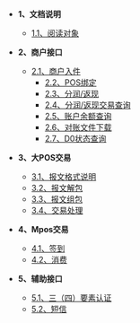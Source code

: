* **1、文档说明**

    * [1.1、阅读对象](1、文档说明/1.1、阅读对象.md)

* **2、商户接口**
  * [2.1、商户入件](2、商户入驻/2.1、商户入件.md)
    * [2.2、POS绑定](2、商户入驻/2.2、POS绑定接口.md)
    * [2.3、分润/返现](2、商户入驻/2.3、分润返现接口.md)
    * [2.4、分润/返现交易查询](2、商户入驻/2.4、分润返现交易查询.md)
    * [2.5、账户余额查询](2、商户入驻/2.5、账户余额查询接口.md)
    * [2.6、对账文件下载](2、商户入驻/2.6、对账文件下载.md)
    * [2.7、D0状态查询](2、商户入驻/2.7、D0状态查询接口.md)
    
* **3、大POS交易**
    * [3.1、报文格式说明](3、大POS交易/3.1、报文格式说明.md)
    * [3.2、报文解包](3、大POS交易/3.2、报文解包.md)
    * [3.3、报文组包](3、大POS交易/3.3、报文组包.md)
    * [3.4、交易处理](3、大POS交易/3.4、交易处理.md)
    
* **4、Mpos交易**
  
    * [4.1、签到](4、Mpos交易/4.1、签到.md)
    * [4.2、消费](4、Mpos交易/4.2、消费.md)
    
* **5、辅助接口**
    * [5.1、三（四）要素认证](5、辅助类接口/5.1、三（四）要素认证接口.md)
    * [5.2、短信](5、辅助类接口/5.2、短信接口.md)

